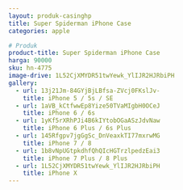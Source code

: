 ```yaml
---
layout: produk-casinghp
title: Super Spiderman iPhone Case
categories: apple

# Produk
product-title: Super Spiderman iPhone Case
harga: 90000
sku: hn-4775
image-drive: 1L52CjXMYDR51twYewk_YlIJR2HJRbiPH
gallery:
  - url: 13j21Jm-84GYjBjLBfsa-ZVcj0FKslJv-
    title: iPhone 5 / 5s / SE
  - url: 1aVB_kCtfwwEp8Yize50TVaMIgbH0OCeJ
    title: iPhone 6 / 6s
  - url: 1yKf5rXRhPJi4B6kIYtobOGaASzJdvNaw
    title: iPhone 6 Plus / 6s Plus
  - url: 145Rfgpv7jgGgSc_DnVeaxkTI77mxrwMG
    title: iPhone 7 / 8
  - url: 1b8vNpUGtpkdhfQhQIcHGTrzlpedzEai3
    title: iPhone 7 Plus / 8 Plus
  - url: 1L52CjXMYDR51twYewk_YlIJR2HJRbiPH
    title: iPhone X
---
```

